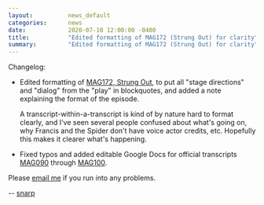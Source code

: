 ```yaml
---
layout:          news_default
categories:      news
date:            2020-07-10 12:00:00 -0400
title:           "Edited formatting of MAG172 (Strung Out) for clarity"
summary:         "Edited formatting of MAG172 (Strung Out) for clarity"
---
```


Changelog:

* Edited formatting of [MAG172, Strung Out]({{site.baseurl}}/episode/172.html), to put all "stage directions" and "dialog" from the "play" in blockquotes, and added a note explaining the format of the episode.
  
  A transcript-within-a-transcript is kind of by nature hard to format clearly, and I've seen several people confused about what's going on, why Francis and the Spider don't have voice actor credits, etc. Hopefully this makes it clearer what's happening.

* Fixed typos and added editable Google Docs for official transcripts [MAG090]({{site.baseurl}}/episode/090.html) through [MAG100]({{site.baseurl}}/episode/100.html).

Please [email me](mailto:snarp@snarp.work) if you run into any problems.

-- [snarp](http://snarp.tumblr.com/)